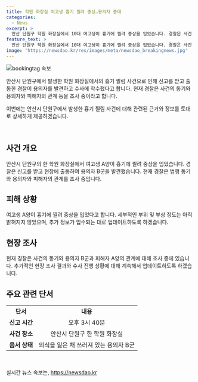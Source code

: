 ```yaml
---
title: 학원 화장실 여고생 흉기 찔려 중상…용의자 중태
categories:
  - News
excerpt: >
  안산 단원구 학원 화장실에서 10대 여고생이 흉기에 찔려 중상을 입었습니다. 경찰은 사건 현장에서 의식을 잃은 채 쓰러져 있는 용의자를 발견했으며, 범행 동기와 용의자-피해자 관계를 조사 중입니다. 사건에 대한 경기 안산 단원경찰서의 수사가 진행 중입니다. (150자)
feature_text: >
  안산 단원구 학원 화장실에서 10대 여고생이 흉기에 찔려 중상을 입었습니다. 경찰은 사건 현장에서 의식을 잃은 채 쓰러져 있는 용의자를 발견했으며, 범행 동기와 용의자-피해자 관계를 조사 중입니다. 사건에 대한 경기 안산 단원경찰서의 수사가 진행 중입니다. (150자)
image: 'https://newsdao.kr/res/images/meta/newsdao_breakingnews.jpg'
---
```


<p><img src="https://newsdao.kr/res/images/meta/newsdao_breakingnews.jpg" alt="bookingtag 속보" /></p>

<p>안산시 단원구에서 발생한 학원 화장실에서의 흉기 찔림 사건으로 인해 신고를 받고 출동한 경찰이 용의자를 발견하고 수사에 착수했다고 합니다. 현재 경찰은 사건의 동기와 용의자와 피해자의 관계 등을 조사 중이라고 합니다.</p>

<p>이번에는 안산시 단원구에서 발생한 흉기 찔림 사건에 대해 관련된 근거와 정보를 토대로 상세하게 제공하겠습니다. </p>

<p data-ke-size="size16">&nbsp;</p>

<h2 data-ke-size="size26">사건 개요</h2>

<p data-ke-size="size16">안산시 단원구의 한 학원 화장실에서 여고생 A양이 흉기에 찔려 중상을 입었습니다. 경찰은 신고를 받고 현장에 출동하여 용의자 B군을 발견했습니다. 현재 경찰은 범행 동기와 용의자와 피해자의 관계를 조사 중입니다.</p>

<h2 data-ke-size="size26">피해 상황</h2>

<p data-ke-size="size16">여고생 A양이 흉기에 찔려 중상을 입었다고 합니다. 세부적인 부위 및 부상 정도는 아직 밝혀지지 않았으며, 추가 정보가 입수되는 대로 업데이트하도록 하겠습니다.</p>

<h2 data-ke-size="size26">현장 조사</h2>

<p data-ke-size="size16">현재 경찰은 사건의 동기와 용의자 B군과 피해자 A양의 관계에 대해 조사 중에 있습니다. 추가적인 현장 조사 결과와 수사 진행 상황에 대해 계속해서 업데이트하도록 하겠습니다.</p>

<h2 data-ke-size="size26">주요 관련 단서</h2>

<table>
<tbody>
<tr>
<td style="text-align: center; height: 17px;"><b>단서</b></td>
<td style="text-align: center; height: 17px;"><b>내용</b></td>
</tr>
<tr>
<td style="text-align: center; height: 17px;"><b>신고 시간</b></td>
<td style="text-align: center; height: 17px;">오후 3시 40분</td>
</tr>
<tr>
<td style="text-align: center; height: 17px;"><b>사건 장소</b></td>
<td style="text-align: center; height: 17px;">안산시 단원구 한 학원 화장실</td>
</tr>
<tr>
<td style="text-align: center; height: 17px;"><b>음서 상태</b></td>
<td style="text-align: center; height: 17px;">의식을 잃은 채 쓰러져 있는 용의자 B군</td>
</tr>
</tbody>
</table>

<p data-ke-size="size16">&nbsp;</p>
실시간 뉴스 속보는, <a href="https://newsdao.kr" rel="dofollow">https://newsdao.kr</a>


